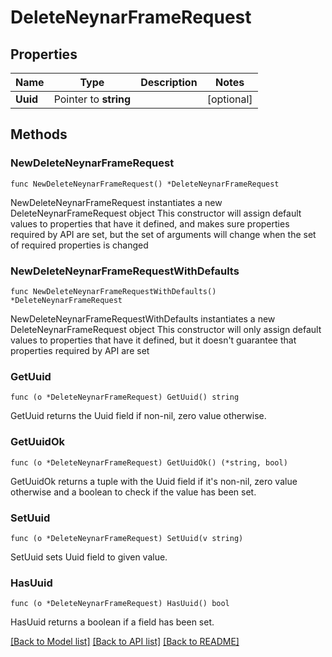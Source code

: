 # DeleteNeynarFrameRequest

## Properties

Name | Type | Description | Notes
------------ | ------------- | ------------- | -------------
**Uuid** | Pointer to **string** |  | [optional] 

## Methods

### NewDeleteNeynarFrameRequest

`func NewDeleteNeynarFrameRequest() *DeleteNeynarFrameRequest`

NewDeleteNeynarFrameRequest instantiates a new DeleteNeynarFrameRequest object
This constructor will assign default values to properties that have it defined,
and makes sure properties required by API are set, but the set of arguments
will change when the set of required properties is changed

### NewDeleteNeynarFrameRequestWithDefaults

`func NewDeleteNeynarFrameRequestWithDefaults() *DeleteNeynarFrameRequest`

NewDeleteNeynarFrameRequestWithDefaults instantiates a new DeleteNeynarFrameRequest object
This constructor will only assign default values to properties that have it defined,
but it doesn't guarantee that properties required by API are set

### GetUuid

`func (o *DeleteNeynarFrameRequest) GetUuid() string`

GetUuid returns the Uuid field if non-nil, zero value otherwise.

### GetUuidOk

`func (o *DeleteNeynarFrameRequest) GetUuidOk() (*string, bool)`

GetUuidOk returns a tuple with the Uuid field if it's non-nil, zero value otherwise
and a boolean to check if the value has been set.

### SetUuid

`func (o *DeleteNeynarFrameRequest) SetUuid(v string)`

SetUuid sets Uuid field to given value.

### HasUuid

`func (o *DeleteNeynarFrameRequest) HasUuid() bool`

HasUuid returns a boolean if a field has been set.


[[Back to Model list]](../README.md#documentation-for-models) [[Back to API list]](../README.md#documentation-for-api-endpoints) [[Back to README]](../README.md)


